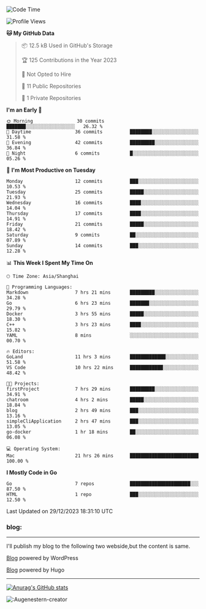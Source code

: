 <!--START_SECTION:waka-->
![Code Time](http://img.shields.io/badge/Code%20Time-84%20hrs%203%20mins-blue)

![Profile Views](http://img.shields.io/badge/Profile%20Views-22-blue)

**🐱 My GitHub Data** 

> 📦 12.5 kB Used in GitHub's Storage 
 > 
> 🏆 125 Contributions in the Year 2023
 > 
> 🚫 Not Opted to Hire
 > 
> 📜 11 Public Repositories 
 > 
> 🔑 1 Private Repositories 
 > 
**I'm an Early 🐤** 

```text
🌞 Morning                30 commits          ███████░░░░░░░░░░░░░░░░░░   26.32 % 
🌆 Daytime                36 commits          ████████░░░░░░░░░░░░░░░░░   31.58 % 
🌃 Evening                42 commits          █████████░░░░░░░░░░░░░░░░   36.84 % 
🌙 Night                  6 commits           █░░░░░░░░░░░░░░░░░░░░░░░░   05.26 % 
```
📅 **I'm Most Productive on Tuesday** 

```text
Monday                   12 commits          ███░░░░░░░░░░░░░░░░░░░░░░   10.53 % 
Tuesday                  25 commits          █████░░░░░░░░░░░░░░░░░░░░   21.93 % 
Wednesday                16 commits          ████░░░░░░░░░░░░░░░░░░░░░   14.04 % 
Thursday                 17 commits          ████░░░░░░░░░░░░░░░░░░░░░   14.91 % 
Friday                   21 commits          █████░░░░░░░░░░░░░░░░░░░░   18.42 % 
Saturday                 9 commits           ██░░░░░░░░░░░░░░░░░░░░░░░   07.89 % 
Sunday                   14 commits          ███░░░░░░░░░░░░░░░░░░░░░░   12.28 % 
```


📊 **This Week I Spent My Time On** 

```text
🕑︎ Time Zone: Asia/Shanghai

💬 Programming Languages: 
Markdown                 7 hrs 21 mins       █████████░░░░░░░░░░░░░░░░   34.28 % 
Go                       6 hrs 23 mins       ███████░░░░░░░░░░░░░░░░░░   29.79 % 
Docker                   3 hrs 55 mins       █████░░░░░░░░░░░░░░░░░░░░   18.30 % 
C++                      3 hrs 23 mins       ████░░░░░░░░░░░░░░░░░░░░░   15.82 % 
YAML                     8 mins              ░░░░░░░░░░░░░░░░░░░░░░░░░   00.70 % 

🔥 Editors: 
GoLand                   11 hrs 3 mins       █████████████░░░░░░░░░░░░   51.58 % 
VS Code                  10 hrs 22 mins      ████████████░░░░░░░░░░░░░   48.42 % 

🐱‍💻 Projects: 
firstProject             7 hrs 29 mins       █████████░░░░░░░░░░░░░░░░   34.91 % 
chatroom                 4 hrs 2 mins        █████░░░░░░░░░░░░░░░░░░░░   18.84 % 
blog                     2 hrs 49 mins       ███░░░░░░░░░░░░░░░░░░░░░░   13.16 % 
simpleCliApplication     2 hrs 47 mins       ███░░░░░░░░░░░░░░░░░░░░░░   13.05 % 
go-docker                1 hr 18 mins        ██░░░░░░░░░░░░░░░░░░░░░░░   06.08 % 

💻 Operating System: 
Mac                      21 hrs 26 mins      █████████████████████████   100.00 % 
```

**I Mostly Code in Go** 

```text
Go                       7 repos             ██████████████████████░░░   87.50 % 
HTML                     1 repo              ███░░░░░░░░░░░░░░░░░░░░░░   12.50 % 
```




 Last Updated on 29/12/2023 18:31:10 UTC
<!--END_SECTION:waka-->

### blog:
---
I'll publish my blog to the following two webside,but the content is same.


[Blog](http://lance47.com/) powered by WordPress

[Blog](http://lance547.github.io) powered by Hugo
___
[![Anurag's GitHub stats](https://github-readme-stats.vercel.app/api?username=lance547)](https://github.com/anuraghazra/github-readme-stats)
<!---
lance547/lance547 is a ✨ special ✨ repository because its `README.md` (this file) appears on your GitHub profile.
You can click the Preview link to take a look at your changes.
--->

![:Augenestern-creator](https://count.getloli.com/get/@lance547?theme=moebooru)

